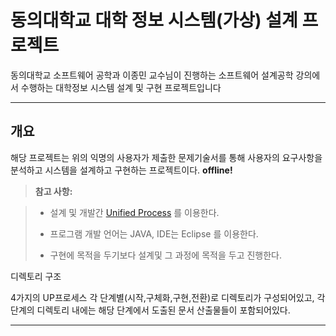 

동의대학교 대학 정보 시스템(가상)  설계 프로젝트
===================


동의대학교 소프트웨어 공학과 이종민 교수님이 진행하는 소프트웨어 설계공학 강의에서 수행하는
대학정보 시스템 설계 및 구현 프로젝트입니다

----------


개요
-------------

해당 프로젝트는 위의 익명의 사용자가 제출한 문제기술서를 통해 사용자의 요구사항을 분석하고 시스템을 설계하고 구현하는 프로젝트이다. **offline!**

> **참고 사항:**

> - 설계 및 개발간 [Unified Process](https://en.wikipedia.org/wiki/Unified_Process) 를 이용한다.
> 
> - 프로그램 개발 언어는 JAVA, IDE는 Eclipse 를 이용한다.
> - 구현에 목적을 두기보다 설계및 그 과정에 목적을 두고 진행한다.


<i class="icon-folder-open"></i> 디렉토리 구조

4가지의 UP프로세스 각 단계별(시작,구체화,구현,전환)로 디렉토리가 구성되어있고,
각 단계의 디렉토리 내에는 해당 단계에서 도출된 문서 산출물들이 포함되어있다.




----------

